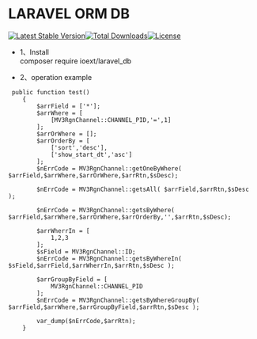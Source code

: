 # LARAVEL ORM DB
[![Latest Stable Version](https://poser.pugx.org/ioext/laravel_db/v/stable)](https://packagist.org/packages/ioext/laravel_db)[![Total Downloads](https://poser.pugx.org/ioext/laravel_db/downloads)](https://packagist.org/packages/ioext/laravel_db)[![License](https://poser.pugx.org/ioext/laravel_db/license)](https://packagist.org/packages/ioext/laravel_db)

* 1、Install  
composer require ioext/laravel_db  

* 2、operation example

```
 public function test()
    {
        $arrField = ['*'];
        $arrWhere = [
            [MV3RgnChannel::CHANNEL_PID,'=',1]
        ];
        $arrOrWhere = [];
        $arrOrderBy = [
            ['sort','desc'],
            ['show_start_dt','asc']
        ];
        $nErrCode = MV3RgnChannel::getOneByWhere( $arrField,$arrWhere,$arrOrWhere,$arrRtn,$sDesc);

        $nErrCode = MV3RgnChannel::getsAll( $arrField,$arrRtn,$sDesc );

        $nErrCode = MV3RgnChannel::getsByWhere( $arrField,$arrWhere,$arrOrWhere,$arrOrderBy,'',$arrRtn,$sDesc);

        $arrWherrIn = [
            1,2,3
        ];
        $sField = MV3RgnChannel::ID;
        $nErrCode = MV3RgnChannel::getsByWhereIn( $sField,$arrField,$arrWherrIn,$arrRtn,$sDesc );

        $arrGroupByField = [
            MV3RgnChannel::CHANNEL_PID
        ];
        $nErrCode = MV3RgnChannel::getsByWhereGroupBy( $arrField,$arrWhere,$arrGroupByField,$arrRtn,$sDesc );

        var_dump($nErrCode,$arrRtn);
    }
```